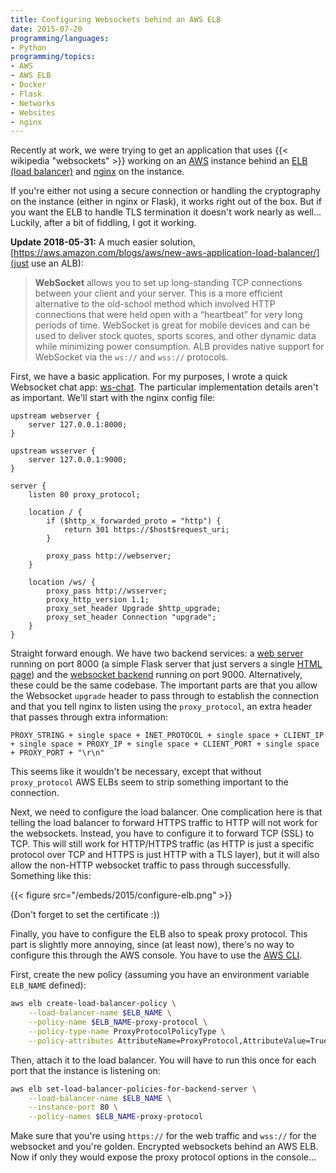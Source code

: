 ```yaml
---
title: Configuring Websockets behind an AWS ELB
date: 2015-07-20
programming/languages:
- Python
programming/topics:
- AWS
- AWS ELB
- Docker
- Flask
- Networks
- Websites
- nginx
---
```

Recently at work, we were trying to get an application that uses {{< wikipedia "websockets" >}} working on an <a href="https://aws.amazon.com/">AWS</a> instance behind an <a href="https://aws.amazon.com/elasticloadbalancing/">ELB (load balancer)</a> and <a href="http://nginx.org/">nginx</a> on the instance.

If you're either not using a secure connection or handling the cryptography on the instance (either in nginx or Flask), it works right out of the box. But if you want the ELB to handle TLS termination it doesn't work nearly as well... Luckily, after a bit of fiddling, I got it working.

**Update 2018-05-31:** A much easier solution, [https://aws.amazon.com/blogs/aws/new-aws-application-load-balancer/](just use an ALB):

> **WebSocket** allows you to set up long-standing TCP connections between your client and your server. This is a more efficient alternative to the old-school method which involved HTTP connections that were held open with a “heartbeat” for very long periods of time. WebSocket is great for mobile devices and can be used to deliver stock quotes, sports scores, and other dynamic data while minimizing power consumption. ALB provides native support for WebSocket via the `ws://` and `wss://` protocols.

<!--more-->

First, we have a basic application. For my purposes, I wrote a quick Websocket chat app: <a href="https://github.com/jpverkamp/ws-chat">ws-chat</a>. The particular implementation details aren't as important. We'll start with the nginx config file:

```nginx
upstream webserver {
    server 127.0.0.1:8000;
}

upstream wsserver {
    server 127.0.0.1:9000;
}

server {
    listen 80 proxy_protocol;

    location / {
        if ($http_x_forwarded_proto = "http") {
            return 301 https://$host$request_uri;
        }

        proxy_pass http://webserver;
    }

    location /ws/ {
        proxy_pass http://wsserver;
        proxy_http_version 1.1;
        proxy_set_header Upgrade $http_upgrade;
        proxy_set_header Connection "upgrade";
    }
}
```

Straight forward enough. We have two backend services: a <a href="https://github.com/jpverkamp/ws-chat/blob/master/app/web-server.py">web server</a> running on port 8000 (a simple Flask server that just servers a single <a href="https://github.com/jpverkamp/ws-chat/blob/master/app/templates/index.html">HTML page</a>) and the <a href="https://github.com/jpverkamp/ws-chat/blob/master/app/ws-server.py">websocket backend</a> running on port 9000. Alternatively, these could be the same codebase. The important parts are that you allow the Websocket `upgrade` header to pass through to establish the connection and that you tell nginx to listen using the `proxy_protocol`, an extra header that passes through extra information:

```text
PROXY_STRING + single space + INET_PROTOCOL + single space + CLIENT_IP + single space + PROXY_IP + single space + CLIENT_PORT + single space + PROXY_PORT + "\r\n"
```

This seems like it wouldn't be necessary, except that without `proxy_protocol` AWS ELBs seem to strip something important to the connection.

Next, we need to configure the load balancer. One complication here is that telling the load balancer to forward HTTPS traffic to HTTP will not work for the websockets. Instead, you have to configure it to forward TCP (SSL) to TCP. This will still work for HTTP/HTTPS traffic (as HTTP is just a specific protocol over TCP and HTTPS is just HTTP with a TLS layer), but it will also allow the non-HTTP websocket traffic to pass through successfully. Something like this:

{{< figure src="/embeds/2015/configure-elb.png" >}}

(Don't forget to set the certificate :))

Finally, you have to configure the ELB also to speak proxy protocol. This part is slightly more annoying, since (at least now), there's no way to configure this through the AWS console. You have to use the <a href="https://aws.amazon.com/cli/">AWS CLI</a>.

First, create the new policy (assuming you have an environment variable `ELB_NAME` defined):

```bash
aws elb create-load-balancer-policy \
    --load-balancer-name $ELB_NAME \
    --policy-name $ELB_NAME-proxy-protocol \
    --policy-type-name ProxyProtocolPolicyType \
    --policy-attributes AttributeName=ProxyProtocol,AttributeValue=True
```

Then, attach it to the load balancer. You will have to run this once for each port that the instance is listening on:

```bash
aws elb set-load-balancer-policies-for-backend-server \
    --load-balancer-name $ELB_NAME \
    --instance-port 80 \
    --policy-names $ELB_NAME-proxy-protocol
```

Make sure that you're using `https://` for the web traffic and `wss://` for the websocket and you're golden. Encrypted websockets behind an AWS ELB. Now if only they would expose the proxy protocol options in the console...
